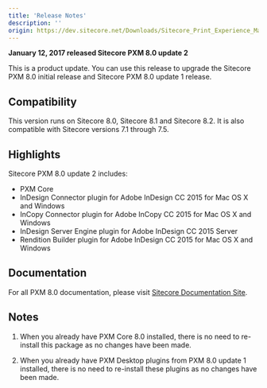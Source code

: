 ```yaml
---
title: 'Release Notes'
description: ''
origin: https://dev.sitecore.net/Downloads/Sitecore_Print_Experience_Manager/8_0/PXM_80_U2/Release_Notes
---
```


**January 12, 2017 released Sitecore PXM 8.0 update 2**

This is a product update. You can use this release to upgrade the Sitecore PXM 8.0 initial release and Sitecore PXM 8.0 update 1 release.

## Compatibility

This version runs on Sitecore 8.0, Sitecore 8.1 and Sitecore 8.2. It is also compatible with Sitecore versions 7.1 through 7.5.

## Highlights

Sitecore PXM 8.0 update 2 includes:

- PXM Core
- InDesign Connector plugin for Adobe InDesign CC 2015 for Mac OS X and Windows
- InCopy Connector plugin for Adobe InCopy CC 2015 for Mac OS X and Windows
- InDesign Server Engine plugin for Adobe InDesign CC 2015 Server
- Rendition Builder plugin for Adobe InDesign CC 2015 for Mac OS X and Windows

## Documentation

For all PXM 8.0 documentation, please visit [Sitecore Documentation Site](https://doc.sitecore.net/print_experience_manager).

## Notes

1. When you already have PXM Core 8.0 installed, there is no need to re-install this package as no changes have been made.

2. When you already have PXM Desktop plugins from PXM 8.0 update 1 installed, there is no need to re-install these plugins as no changes have been made.
